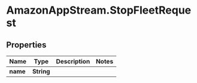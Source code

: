 # AmazonAppStream.StopFleetRequest

## Properties

Name | Type | Description | Notes
------------ | ------------- | ------------- | -------------
**name** | **String** |  | 


